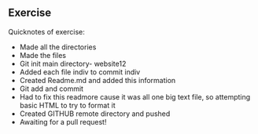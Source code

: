 <h2>Exercise</h2>
<p>Quicknotes of exercise:
<ul>
    <li>Made all the directories</li>
    <li>Made the files</li>
    <li>Git init main directory- website12</li>
    <li>Added each file indiv to commit indiv</li>
    <li>Created Readme.md and added this information</li>
    <li>Git add and commit</li>
    <li>Had to fix this readmore cause it was all one big text file, so attempting basic HTML to try to format it</li>
    <li>Created GITHUB remote directory and pushed</li>
    <li>Awaiting for a pull request!</li>
</ul>
</p>
